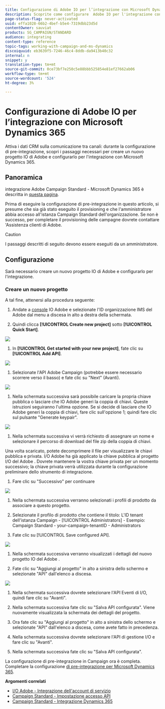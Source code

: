```yaml
---
title: Configurazione di Adobe IO per l’integrazione con Microsoft Dynamics 365
description: Scoprite come configurare  Adobe IO per l'integrazione con Microsoft Dynamics 365.
page-status-flag: never-activated
uuid: effa1028-66b2-4bef-b5e4-7319dbb23d5d
contentOwner: sauviat
products: SG_CAMPAIGN/STANDARD
audience: integrating
content-type: reference
topic-tags: working-with-campaign-and-ms-dynamics
discoiquuid: eb3639f5-7246-46c4-8ddb-da9413b40c32
internal: n
snippet: y
translation-type: tm+mt
source-git-commit: 0ce73bf7e250c5e88bbb525854e81ef27662ab06
workflow-type: tm+mt
source-wordcount: '524'
ht-degree: 3%

---
```



# Configurazione di Adobe IO per l’integrazione con Microsoft Dynamics 365

Attiva i dati CRM sulla comunicazione tra canali: durante la configurazione di pre-integrazione, scopri i passaggi necessari per creare un nuovo progetto IO di Adobe  e configurarlo per l&#39;integrazione con Microsoft Dynamics 365.

## Panoramica

 integrazione Adobe Campaign Standard - Microsoft Dynamics 365 è descritta in [questa pagina](../../integrating/using/working-with-campaign-standard-and-microsoft-dynamics-365.md).

Prima di eseguire la configurazione di pre-integrazione in questo articolo, si presume che sia già stato eseguito il provisioning e che l&#39;amministratore abbia accesso all&#39;istanza Campaign Standard dell&#39;organizzazione.  Se non è successo, per completare il provisioning delle campagne dovrete contattare &#39;Assistenza clienti di Adobe.

>[!CAUTION]
>
>I passaggi descritti di seguito devono essere eseguiti da un amministratore.

## Configurazione

Sarà necessario creare un nuovo progetto IO di Adobe  e configurarlo per l&#39;integrazione.

### Creare un nuovo progetto

A tal fine, attenersi alla procedura seguente:

1. Andate a [console](https://console.adobe.io/home#) IO Adobe e selezionate l&#39;ID organizzazione IMS del Adobe  dal menu a discesa in alto a destra della schermata.

1. Quindi clicca **[!UICONTROL Create new project]** sotto **[!UICONTROL Quick Start]**.

![](assets/adobeIO1.png)

1. In **[!UICONTROL Get started with your new project]**, fate clic su **[!UICONTROL Add API]**.

![](assets/adobeIO2.png)

1. Selezionate l&#39;API Adobe Campaign  (potrebbe essere necessario scorrere verso il basso) e fate clic su &quot;Next&quot; (Avanti).

![](assets/adobeIO3.png)

1. Nella schermata successiva sarà possibile caricare la propria chiave pubblica o lasciare che  IO Adobe generi la coppia di chiavi. Queste istruzioni seguiranno l&#39;ultima opzione. Se si decide di lasciare che  IO Adobe generi la coppia di chiavi, fare clic sull&#39;opzione 1; quindi fare clic sul pulsante &quot;Generate keypair&quot;.

![](assets/adobeIO4.png)

1. Nella schermata successiva vi verrà richiesto di assegnare un nome e selezionare il percorso di download del file zip della coppia di chiavi.

Una volta scaricato, potete decomprimere il file per visualizzare le chiavi pubblica e privata.  I/O Adobe ha già applicato la chiave pubblica al progetto I/O del Adobe . Dovrete mantenere la vostra chiave privata per un momento successivo; la chiave privata verrà utilizzata durante la configurazione preliminare dello strumento di integrazione.

1. Fare clic su &quot;Successivo&quot; per continuare

![](assets/adobeIO5.png)

1. Nella schermata successiva verranno selezionati i profili di prodotto da associare a questo progetto.

1. Selezionate il profilo di prodotto che contiene il titolo: L&#39;ID tenant dell&#39;istanza Campaign - [!UICONTROL Administrators] - Esempio: Campaign Standard - your-campaign-tenantID - Administrators

1. Fate clic su [!UICONTROL Save configured API].

![](assets/adobeIO6.png)

1. Nella schermata successiva verranno visualizzati i dettagli del nuovo progetto IO del Adobe .

1. Fate clic su &quot;Aggiungi al progetto&quot; in alto a sinistra dello schermo e selezionate &quot;API&quot; dall&#39;elenco a discesa.

![](assets/adobeIO7.png)

1. Nella schermata successiva dovrete selezionare l&#39;API Eventi di I/O, quindi fare clic su &quot;Avanti&quot;.

1. Nella schermata successiva fate clic su &quot;Salva API configurata&quot;.  Viene nuovamente visualizzata la schermata dei dettagli del progetto.

1. Ora fate clic su &quot;Aggiungi al progetto&quot; in alto a sinistra dello schermo e selezionate &quot;API&quot; dall&#39;elenco a discesa, come avete fatto in precedenza.

1. Nella schermata successiva dovrete selezionare l&#39;API di gestione I/O e fare clic su &quot;Avanti&quot;.

1. Nella schermata successiva fate clic su &quot;Salva API configurata&quot;.

La configurazione di pre-integrazione in Campaign ora è completa.  Completare la configurazione [di pre-integrazione per Microsoft Dynamics 365](../../integrating/using/configure-microsoft-dynamics-365-for-campaign-integration.md).

**Argomenti correlati**

* [I/O Adobe  - Integrazione dell&#39;account di servizio](https://www.adobe.io/authentication/auth-methods.html#!AdobeDocs/adobeio-auth/master/AuthenticationOverview/ServiceAccountIntegration.md)
* [Campaign Standard - Impostazione accesso API](../../api/using/setting-up-api-access.md)
* [Campaign Standard - Integrazione Dynamics 365](../../integrating/using/configure-microsoft-dynamics-365-for-campaign-integration.md)